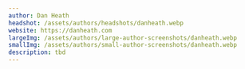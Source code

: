 ```yaml
---
author: Dan Heath
headshot: /assets/authors/headshots/danheath.webp
website: https://danheath.com
largeImg: /assets/authors/large-author-screenshots/danheath.webp
smallImg: /assets/authors/small-author-screenshots/danheath.webp
description: tbd
---
```

